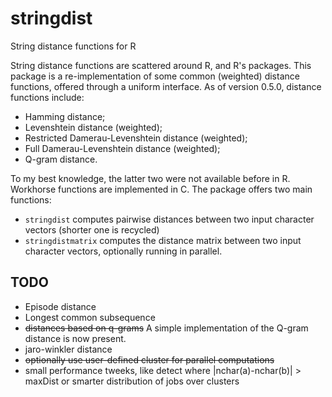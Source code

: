 stringdist
==========

String distance functions for R

String distance functions are scattered around R, and R's packages. This package
is a re-implementation of some common (weighted) distance functions, offered
through a uniform interface. As of version 0.5.0, distance functions include:

* Hamming distance; 
* Levenshtein distance (weighted);
* Restricted Damerau-Levenshtein distance (weighted);
* Full Damerau-Levenshtein distance (weighted);
* Q-gram distance.

To my best knowledge, the latter two were not available before in R. Workhorse
functions are implemented in C. The package offers two main functions:

* `stringdist`  computes pairwise distances between two input character vectors (shorter one is recycled)
* `stringdistmatrix` computes the distance matrix between two input character vectors, optionally running in parallel.

TODO
----
* Episode distance
* Longest common subsequence
* ~~distances based on q-grams~~ A simple implementation of the Q-gram distance is now present.
* jaro-winkler distance
* ~~optionally use user-defined cluster for parallel computations~~
* small performance tweeks, like detect where |nchar(a)-nchar(b)| > maxDist or smarter distribution of jobs over clusters

